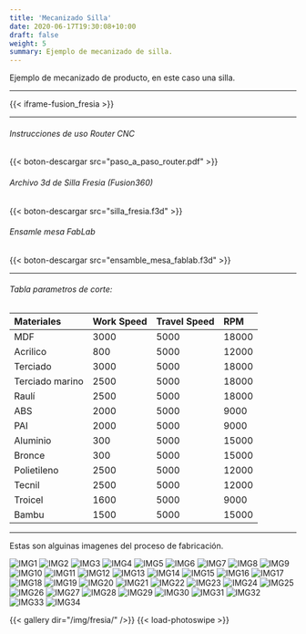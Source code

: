 ```yaml
---
title: 'Mecanizado Silla'
date: 2020-06-17T19:30:08+10:00
draft: false
weight: 5
summary: Ejemplo de mecanizado de silla.
---
```


Ejemplo de mecanizado de producto, en este caso una silla.

--- 

{{< iframe-fusion_fresia >}}

---
###### Instrucciones de uso Router CNC

{{< boton-descargar src="paso_a_paso_router.pdf" >}}

###### Archivo 3d de Silla Fresia (Fusion360)

{{< boton-descargar src="silla_fresia.f3d" >}}

###### Ensamle mesa FabLab

{{< boton-descargar src="ensamble_mesa_fablab.f3d" >}}

---
###### Tabla parametros de corte:

| Materiales | Work Speed | Travel Speed | RPM |
| :---------- | :---------- | :---------- | :---------- |
| MDF          | 3000          |    5000    |      18000 |
| Acrilico          | 800          |    5000    |      12000 |
| Terciado          | 3000          |    5000    |      18000 |
| Terciado marino          | 2500          |    5000    |      18000 |
| Raulí          | 2500          |    5000    |      18000 |
| ABS          | 2000          |    5000    |      9000 |
| PAI          | 2000          |    5000    |      9000 |
| Aluminio          | 300          |    5000    |      15000 |
| Bronce          | 300          |    5000    |      15000 |
| Polietileno          | 2500          |    5000    |      12000 |
| Tecnil          | 2500          |    5000    |      12000 |
| Troicel          | 1600          |    5000    |      9000 |
| Bambu          | 1500          |    5000    |      15000 |
---




Estas son alguinas imagenes del proceso de fabricación.

![IMG1](/img/fresia/1.png)
![IMG2](/img/fresia/2.png)
![IMG3](/img/fresia/3.jpg)
![IMG4](/img/fresia/4.jpg)
![IMG5](/img/fresia/5.jpg)
![IMG6](/img/fresia/6.jpg)
![IMG7](/img/fresia/7.jpg)
![IMG8](/img/fresia/8.jpg)
![IMG9](/img/fresia/9.jpg)
![IMG10](/img/fresia/10.jpg)
![IMG11](/img/fresia/11.jpg)
![IMG12](/img/fresia/12.jpg)
![IMG13](/img/fresia/13.jpg)
![IMG14](/img/fresia/14.jpg)
![IMG15](/img/fresia/15.jpg)
![IMG16](/img/fresia/16.jpg)
![IMG17](/img/fresia/17.jpg)
![IMG18](/img/fresia/18.jpg)
![IMG19](/img/fresia/19.jpg)
![IMG20](/img/fresia/20.jpg)
![IMG21](/img/fresia/21.jpg)
![IMG22](/img/fresia/22.jpg)
![IMG23](/img/fresia/23.jpg)
![IMG24](/img/fresia/24.jpg)
![IMG25](/img/fresia/25.jpg)
![IMG26](/img/fresia/26.jpg)
![IMG27](/img/fresia/27.jpg)
![IMG28](/img/fresia/28.jpg)
![IMG29](/img/fresia/29.jpg)
![IMG30](/img/fresia/30.jpg)
![IMG31](/img/fresia/31.jpg)
![IMG32](/img/fresia/32.jpg)
![IMG33](/img/fresia/33.jpg)
![IMG34](/img/fresia/34.jpg)

{{< gallery dir="/img/fresia/" />}} {{< load-photoswipe >}}